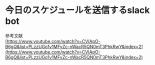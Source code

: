 # 今日のスケジュールを送信するslack bot

参考文献  
[https://www.youtube.com/watch?v=CVIApO-B6gQ&list=PLzzUGo1v1MFyZc-nWacR5QN0mT3PhkRwY&index=2](https://www.youtube.com/watch?v=CVIApO-B6gQ&list=PLzzUGo1v1MFyZc-nWacR5QN0mT3PhkRwY&index=2)
